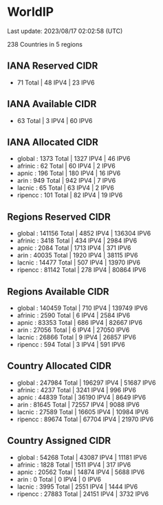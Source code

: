 # WorldIP

Last update: 2023/08/17 02:02:58 (UTC)

238 Countries in 5 regions

## IANA Reserved CIDR

- 71 Total | 48 IPV4 | 23 IPV6

## IANA Available CIDR

- 63 Total | 3 IPV4 | 60 IPV6

## IANA Allocated CIDR

- global : 1373 Total | 1327 IPV4 | 46 IPV6
- afrinic : 62 Total | 60 IPV4 | 2 IPV6
- apnic : 196 Total | 180 IPV4 | 16 IPV6
- arin : 949 Total | 942 IPV4 | 7 IPV6
- lacnic : 65 Total | 63 IPV4 | 2 IPV6
- ripencc : 101 Total | 82 IPV4 | 19 IPV6

## Regions Reserved CIDR

- global : 141156 Total | 4852 IPV4 | 136304 IPV6
- afrinic : 3418 Total | 434 IPV4 | 2984 IPV6
- apnic : 2084 Total | 1713 IPV4 | 371 IPV6
- arin : 40035 Total | 1920 IPV4 | 38115 IPV6
- lacnic : 14477 Total | 507 IPV4 | 13970 IPV6
- ripencc : 81142 Total | 278 IPV4 | 80864 IPV6

## Regions Available CIDR

- global : 140459 Total | 710 IPV4 | 139749 IPV6
- afrinic : 2590 Total | 6 IPV4 | 2584 IPV6
- apnic : 83353 Total | 686 IPV4 | 82667 IPV6
- arin : 27056 Total | 6 IPV4 | 27050 IPV6
- lacnic : 26866 Total | 9 IPV4 | 26857 IPV6
- ripencc : 594 Total | 3 IPV4 | 591 IPV6

## Country Allocated CIDR

- global : 247984 Total | 196297 IPV4 | 51687 IPV6
- afrinic : 4237 Total | 3241 IPV4 | 996 IPV6
- apnic : 44839 Total | 36190 IPV4 | 8649 IPV6
- arin : 81645 Total | 72557 IPV4 | 9088 IPV6
- lacnic : 27589 Total | 16605 IPV4 | 10984 IPV6
- ripencc : 89674 Total | 67704 IPV4 | 21970 IPV6

## Country Assigned CIDR

- global : 54268 Total | 43087 IPV4 | 11181 IPV6
- afrinic : 1828 Total | 1511 IPV4 | 317 IPV6
- apnic : 20562 Total | 14874 IPV4 | 5688 IPV6
- arin : 0 Total | 0 IPV4 | 0 IPV6
- lacnic : 3995 Total | 2551 IPV4 | 1444 IPV6
- ripencc : 27883 Total | 24151 IPV4 | 3732 IPV6
